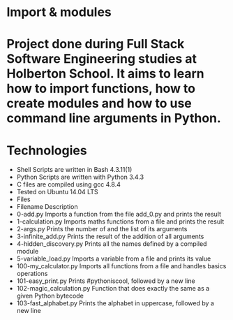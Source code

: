 # Import & modules

# Project done during Full Stack Software Engineering studies at Holberton School. It aims to learn how to import functions, how to create modules and how to use command line arguments in Python.

# Technologies

- Shell Scripts are written in Bash 4.3.11(1)
- Python Scripts are written with Python 3.4.3
- C files are compiled using gcc 4.8.4
- Tested on Ubuntu 14.04 LTS
- Files
- Filename Description
- 0-add.py Imports a function from the file add_0.py and prints the result
- 1-calculation.py Imports maths functions from a file and prints the result
- 2-args.py Prints the number of and the list of its arguments
- 3-infinite_add.py Prints the result of the addition of all arguments
- 4-hidden_discovery.py Prints all the names defined by a compiled module
- 5-variable_load.py Imports a variable from a file and prints its value
- 100-my_calculator.py Imports all functions from a file and handles basics operations
- 101-easy_print.py Prints #pythoniscool, followed by a new line
- 102-magic_calculation.py Function that does exactly the same as a given Python bytecode
- 103-fast_alphabet.py Prints the alphabet in uppercase, followed by a new line
